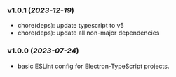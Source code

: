 ### v1.0.1 (_2023-12-19_)

- chore(deps): update typescript to v5
- chore(deps): update all non-major dependencies

### v1.0.0 (_2023-07-24_)

- basic ESLint config for Electron-TypeScript projects.
